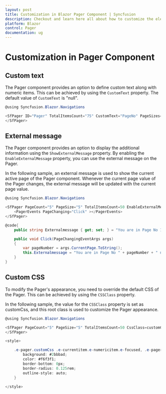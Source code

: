 ```yaml
---
layout: post
title: Customization in Blazor Pager Component | Syncfusion
description: Checkout and learn here all about how to customize the elements of Syncfusion Blazor Pager component and much more.
platform: Blazor
control: Pager
documentation: ug
---
```


# Customization in Pager Component

## Custom text

The Pager component provides an option to define custom text along with numeric items. This can be achieved by using the `CustomText` property. The default value of `CustomText` is "null".

```csharp
@using Syncfusion.Blazor.Navigations

<SfPager ID="Pager" TotalItemsCount="75" CustomText="PageNo" PageSizes="true" PageSize="5" PageCount="5">
</SfPager>

```

## External message

The Pager component provides an option to display the additional information using the `ShowExternalMessage` property. By enabling the `EnableExternalMessage` property, you can use the external message on the Pager.

In the following sample, an external message is used to show the current active page of the Pager component. Whenever the current page value of the Pager changes, the external message will be updated with the current page value.

```csharp
@using Syncfusion.Blazor.Navigations

<SfPager PageCount="5" PageSize="5" TotalItemsCount=50 EnableExternalMessage=true ShowExternalMessage ="@Externalmessage">
    <PagerEvents PageChanging="Click" ></PagerEvents>
</SfPager>

@code{
    public string Externalmessage { get; set; } = "You are in Page No 1 now";

    public void Click(PageChangingEventArgs args)
    {
        var pageNumber = args.CurrentPage.ToString();
        this.Externalmessage = "You are in Page No " + pageNumber + " now";
    }
}

```

## Custom CSS

To modify the Pager's appearance, you need to override the default CSS of the Pager. This can be achieved by using the `CSSClass` property.

In the following sample, the value for the `CSSClass` property is set as customCss, and this root class is used to customize the Pager appearance.

```csharp
@using Syncfusion.Blazor.Navigations

<SfPager PageCount="5" PageSize="5" TotalItemsCount=50 CssClass=customCss>
</SfPager>

<style>

    .e-pager.customCss .e-currentitem.e-numericitem.e-focused, .e-pager.customCss .e-currentitem{
        background: #2bbbad;
        color: #f6f3f1;
        border-bottom: 0px;
        border-radius: 0.125rem;
        outline-style: auto;
    }
        
</style>
```